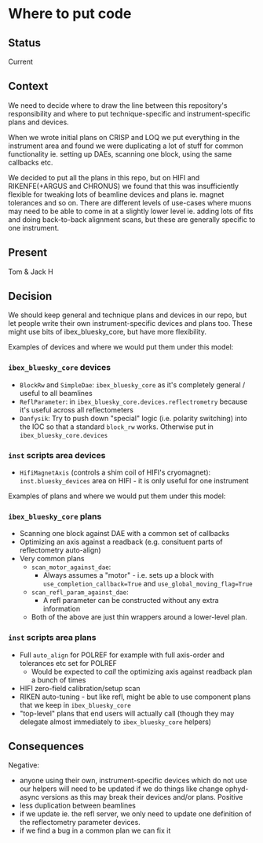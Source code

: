 # Where to put code

## Status

Current

## Context

We need to decide where to draw the line between this repository's responsibility and where to put technique-specific and instrument-specific plans and devices.

When we wrote initial plans on CRISP and LOQ we put everything in the instrument area and found we were duplicating a lot of stuff for common functionality ie. setting up DAEs, scanning one block, using the same callbacks etc.

We decided to put all the plans in this repo, but on HIFI and RIKENFE(+ARGUS and CHRONUS) we found that this was insufficiently flexible for tweaking lots of beamline devices and plans ie. magnet tolerances and so on.
There are different levels of use-cases where muons may need to be able to come in at a slightly lower level ie. adding lots of fits and doing back-to-back alignment scans, but these are generally specific to one instrument.

## Present

Tom & Jack H

## Decision

We should keep general and technique plans and devices in our repo, but let people write their own instrument-specific devices and plans too. These might use bits of ibex_bluesky_core, but have more flexibility. 

Examples of devices and where we would put them under this model:

### `ibex_bluesky_core` devices
- `BlockRw` and `SimpleDae`: `ibex_bluesky_core` as it's completely general / useful to all beamlines
- `ReflParameter`: in `ibex_bluesky_core.devices.reflectrometry` because it's useful across all reflectometers
- `Danfysik`: Try to push down "special" logic (i.e. polarity switching) into the IOC so that a standard `block_rw` works. Otherwise put in `ibex_bluesky_core.devices`

### `inst` scripts area devices
- `HifiMagnetAxis` (controls a shim coil of HIFI's cryomagnet): `inst.bluesky_devices` area on HIFI - it is only useful for one instrument

Examples of plans and where we would put them under this model:
### `ibex_bluesky_core` plans
- Scanning one block against DAE with a common set of callbacks
- Optimizing an axis against a readback (e.g. consituent parts of reflectometry auto-align)
- Very common plans
  - `scan_motor_against_dae`:
    * Always assumes a "motor" - i.e. sets up a block with `use_completion_callback=True` and `use_global_moving_flag=True`
  - `scan_refl_param_against_dae`:
    * A refl parameter can be constructed without any extra information
  - Both of the above are just thin wrappers around a lower-level plan.

### `inst` scripts area plans
- Full `auto_align` for POLREF for example with full axis-order and tolerances etc set for POLREF
  * Would be expected to *call* the optimizing axis against readback plan a bunch of times
- HIFI zero-field calibration/setup scan
- RIKEN auto-tuning - but like refl, might be able to use component plans that we keep in `ibex_bluesky_core`
- "top-level" plans that end users will actually call (though they may delegate almost immediately to `ibex_bluesky_core` helpers)


## Consequences
Negative: 
- anyone using their own, instrument-specific devices which do not use our helpers will need to be updated if we do things like change ophyd-async versions as this may break their devices and/or plans.
Positive
- less duplication between beamlines 
- if we update ie. the refl server, we only need to update one definition of the reflectometry parameter devices.
- if we find a bug in a common plan we can fix it